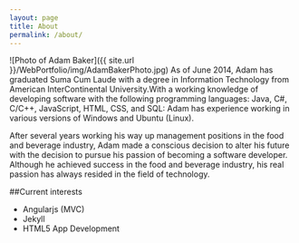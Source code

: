 ```yaml
---
layout: page
title: About
permalink: /about/
---
```


![Photo of Adam Baker]({{ site.url }}/WebPortfolio/img/AdamBakerPhoto.jpg)
As of June 2014, Adam has graduated Suma Cum Laude with a degree in Information Technology from American InterContinental University.With a working knowledge of developing software with the following programming languages: Java, C#, C/C++, JavaScript, HTML, CSS, and SQL: Adam has experience working in various versions of Windows and Ubuntu (Linux).

After several years working his way up management positions in the food and beverage industry, Adam made a conscious decision to alter his future with the decision to pursue his passion of becoming a software developer. Although he achieved success in the food and beverage industry, his real passion has always resided in the field of technology. 

##Current interests
- Angularjs (MVC)
- Jekyll
- HTML5 App Development
